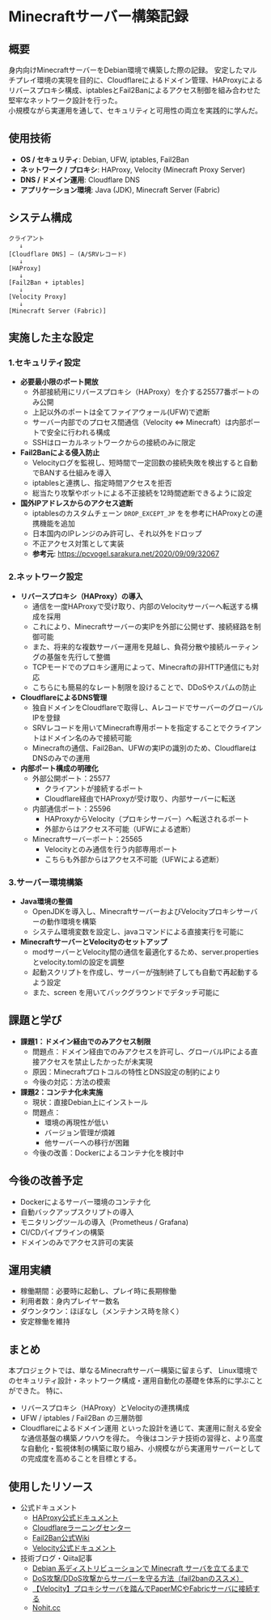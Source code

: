 # Minecraftサーバー構築記録


## 概要
身内向けMinecraftサーバーをDebian環境で構築した際の記録。
安定したマルチプレイ環境の実現を目的に、Cloudflareによるドメイン管理、HAProxyによるリバースプロキシ構成、iptablesとFail2Banによるアクセス制御を組み合わせた堅牢なネットワーク設計を行った。  
小規模ながら実運用を通して、セキュリティと可用性の両立を実践的に学んだ。


## 使用技術
- **OS / セキュリティ**: Debian, UFW, iptables, Fail2Ban  
- **ネットワーク / プロキシ**: HAProxy, Velocity (Minecraft Proxy Server)  
- **DNS / ドメイン運用**: Cloudflare DNS  
- **アプリケーション環境**: Java (JDK), Minecraft Server (Fabric)  

## システム構成
```
クライアント
   ↓
[Cloudflare DNS] — (A/SRVレコード)
   ↓
[HAProxy]
   ↓
[Fail2Ban + iptables]
   ↓
[Velocity Proxy]
   ↓
[Minecraft Server (Fabric)]
```

## 実施した主な設定

### 1.セキュリティ設定
- **必要最小限のポート開放**
  - 外部接続用にリバースプロキシ（HAProxy）を介する25577番ポートのみ公開
  - 上記以外のポートは全てファイアウォール(UFW)で遮断
  - サーバー内部でのプロセス間通信（Velocity ⇔ Minecraft）は内部ポートで安全に行われる構成
  - SSHはローカルネットワークからの接続のみに限定
- **Fail2Banによる侵入防止**
  - Velocityログを監視し、短時間で一定回数の接続失敗を検出すると自動でBANする仕組みを導入
  - iptablesと連携し、指定時間アクセスを拒否
  - 総当たり攻撃やボットによる不正接続を12時間遮断できるように設定
- **国外IPアドレスからのアクセス遮断**
  - iptablesのカスタムチェーン `DROP_EXCEPT_JP` をを参考にHAProxyとの連携機能を追加
  - 日本国内のIPレンジのみ許可し、それ以外をドロップ
  - 不正アクセス対策として実装
  - **参考元**: https://pcvogel.sarakura.net/2020/09/09/32067

### 2.ネットワーク設定
- **リバースプロキシ（HAProxy）の導入**
  - 通信を一度HAProxyで受け取り、内部のVelocityサーバーへ転送する構成を採用
  - これにより、Minecraftサーバーの実IPを外部に公開せず、接続経路を制御可能
  - また、将来的な複数サーバー運用を見越し、負荷分散や接続ルーティングの基盤を先行して整備
  - TCPモードでのプロキシ運用によって、Minecraftの非HTTP通信にも対応
  - こちらにも簡易的なレート制限を設けることで、DDoSやスパムの防止
- **CloudflareによるDNS管理**
  - 独自ドメインをCloudflareで取得し、AレコードでサーバーのグローバルIPを登録
  - SRVレコードを用いてMinecraft専用ポートを指定することでクライアントはドメイン名のみで接続可能
  - Minecraftの通信、Fail2Ban、UFWの実IPの識別のため、CloudflareはDNSのみでの運用
- **内部ポート構成の明確化**
  - 外部公開ポート：25577
    - クライアントが接続するポート
    - Cloudflare経由でHAProxyが受け取り、内部サーバーに転送
  - 内部通信ポート：25596
    - HAProxyからVelocity（プロキシサーバー）へ転送されるポート
    - 外部からはアクセス不可能（UFWによる遮断）
  - Minecraftサーバーポート：25565
    - Velocityとのみ通信を行う内部専用ポート
    - こちらも外部からはアクセス不可能（UFWによる遮断）

### 3.サーバー環境構築
- **Java環境の整備**
  - OpenJDKを導入し、MinecraftサーバーおよびVelocityプロキシサーバーの動作環境を構築
  - システム環境変数を設定し、javaコマンドによる直接実行を可能に
- **MinecraftサーバーとVelocityのセットアップ**
  - modサーバーとVelocity間の通信を最適化するため、server.propertiesとvelocity.tomlの設定を調整
  - 起動スクリプトを作成し、サーバーが強制終了しても自動で再起動するよう設定
  - また、screen を用いてバックグラウンドでデタッチ可能に

## 課題と学び
- **課題1：ドメイン経由でのみアクセス制限**
  - 問題点：ドメイン経由でのみアクセスを許可し、グローバルIPによる直接アクセスを禁止したかったが未実現
  - 原因：Minecraftプロトコルの特性とDNS設定の制約により
  - 今後の対応：方法の模索
- **課題2：コンテナ化未実施**
  - 現状：直接Debian上にインストール
  - 問題点：
    - 環境の再現性が低い
    - バージョン管理が煩雑
    - 他サーバーへの移行が困難
  - 今後の改善：Dockerによるコンテナ化を検討中

## 今後の改善予定
- Dockerによるサーバー環境のコンテナ化
- 自動バックアップスクリプトの導入
- モニタリングツールの導入（Prometheus / Grafana)
- CI/CDパイプラインの構築
- ドメインのみでアクセス許可の実装

## 運用実績
- 稼働期間：必要時に起動し、プレイ時に長期稼働
- 利用者数：身内プレイヤー数名
- ダウンタウン：ほぼなし（メンテナンス時を除く）
- 安定稼働を維持

## まとめ
本プロジェクトでは、単なるMinecraftサーバー構築に留まらず、
Linux環境でのセキュリティ設計・ネットワーク構成・運用自動化の基礎を体系的に学ぶことができた。
特に、
- リバースプロキシ（HAProxy）とVelocityの連携構成
- UFW / iptables / Fail2Ban の三層防御
- Cloudflareによるドメイン運用
といった設計を通じて、実運用に耐える安全な通信基盤の構築ノウハウを得た。
今後はコンテナ技術の習得と、より高度な自動化・監視体制の構築に取り組み、小規模ながら実運用サーバーとしての完成度を高めることを目標とする。


## 使用したリソース
- 公式ドキュメント
  - [HAProxy公式ドキュメント](https://www.haproxy.com/documentation/)
  - [Cloudflareラーニングセンター](https://www.cloudflare.com/ja-jp/learning/)
  - [Fail2Ban公式Wiki](https://github.com/fail2ban/fail2ban/wiki)
  - [Velocity公式ドキュメント](https://docs.papermc.io/velocity/)
- 技術ブログ・Qiita記事
  - [Debian 系ディストリビューションで Minecraft サーバを立てるまで](https://zenn.dev/genbu/scraps/414e9277ca1b2e)
  - [DoS攻撃/DDoS攻撃からサーバーを守る方法（fail2banのススメ）](https://colo-ri.jp/develop/2016/02/fail2ban.html)
  - [【Velocity】プロキシサーバを踏んでPaperMCやFabricサーバに接続する](https://zenn.dev/kake26s/articles/811faf83271738)
  - [Nohit.cc](https://docs.nohit.cc/)
